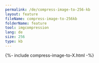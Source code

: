 ```yaml
---
permalink: /de/compress-image-to-256-kb
layout: feature
fileName: compress-image-to-256kb
folderName: feature
tool: imgcompression
lang: de
size: 256
type: kb
---
```


{%- include compress-image-to-X.html -%}
